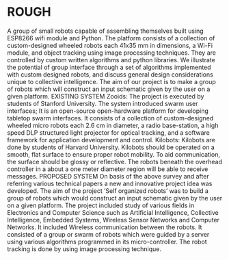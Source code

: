 # ROUGH
A group of small robots capable of assembling themselves built using ESP8266 wifi module and Python.
The platform consists of a collection of custom-designed wheeled robots each 41x35 mm in dimensions, a Wi-Fi module, and object tracking using image processing techniques. They are controlled by custom written algorithms and python libraries. We illustrate the potential of group interface through a set of algorithms implemented with custom designed robots, and discuss general design considerations unique to collective intelligence.
The aim of our project is to make a group of robots which will construct an input schematic given by the user on a given platform.
EXISTING SYSTEM
Zooids: The project is executed by students of Stanford University. The system introduced swarm user interfaces; It is an open-source open-hardware platform for developing tabletop swarm interfaces. It consists of a collection of custom-designed wheeled micro robots each 2.6 cm in diameter, a radio base-station, a high speed DLP structured light projector for optical tracking, and a software framework for application development and control.
Kilobots: Kilobots are done by students of Harvard University. Kilobots should be operated on a smooth, flat surface to ensure proper robot mobility. To aid communication, the surface should be glossy or reflective. The robots beneath the overhead controller in a about a one meter diameter region will be able to receive messages.
PROPOSED SYSTEM
On basis of the above survey and after referring various technical papers a new and innovative project idea was developed. The aim of the project ’Self organized robots’ was to build a group of robots which would construct an input schematic given by the user on a given platform.
The project included study of various fields in Electronics and Computer Science such as Artificial Intelligence, Collective Intelligence, Embedded Systems, Wireless Sensor Networks and Computer Networks. It included Wireless communication between the robots. It consisted of a group or swarm of robots which were guided by a server using various algorithms programmed in its micro-controller. The robot tracking is done by using image processing technique.


